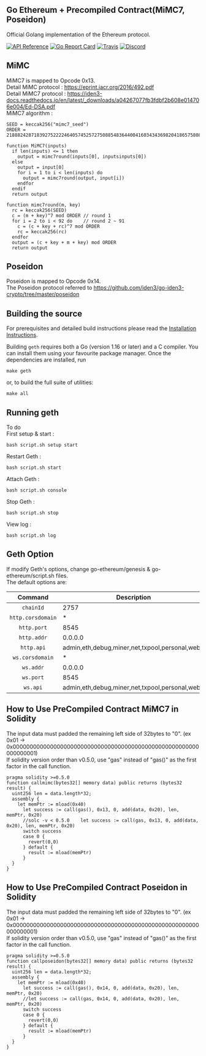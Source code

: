 ## Go Ethereum + Precompiled Contract(MiMC7, Poseidon)

Official Golang implementation of the Ethereum protocol.

[![API Reference](
https://camo.githubusercontent.com/915b7be44ada53c290eb157634330494ebe3e30a/68747470733a2f2f676f646f632e6f72672f6769746875622e636f6d2f676f6c616e672f6764646f3f7374617475732e737667
)](https://pkg.go.dev/github.com/ethereum/go-ethereum?tab=doc)
[![Go Report Card](https://goreportcard.com/badge/github.com/ethereum/go-ethereum)](https://goreportcard.com/report/github.com/ethereum/go-ethereum)
[![Travis](https://travis-ci.com/ethereum/go-ethereum.svg?branch=master)](https://travis-ci.com/ethereum/go-ethereum)
[![Discord](https://img.shields.io/badge/discord-join%20chat-blue.svg)](https://discord.gg/nthXNEv)

## MiMC
MiMC7 is mapped to Opcode 0x13.  
Detail MiMC protocol : https://eprint.iacr.org/2016/492.pdf  
Detail MiMC7 protocol : https://iden3-docs.readthedocs.io/en/latest/_downloads/a04267077fb3fdbf2b608e014706e004/Ed-DSA.pdf  
MiMC7 algorithm :  
```
SEED = keccak256("mimc7_seed")
ORDER = 21888242871839275222246405745257275088548364400416034343698204186575808495617

function MiMC7(inputs)
  if len(inputs) <= 1 then
    output = mimc7round(inputs[0], inputsinputs[0])
  else
    output = input[0]
    for i = 1 to i < len(inputs) do
      output = mimc7round(output, input[i])
    endfor
  endif
  return output

function mimc7round(m, key)
  rc = keccak256(SEED)
  c = (m + key)^7 mod ORDER // round 1
  for i = 2 to i < 92 do    // round 2 ~ 91
    c = (c + key + rc)^7 mod ORDER
    rc = keccak256(rc)
  endfor
  output = (c + key + m + key) mod ORDER
  return output
```
## Poseidon
Poseidon is mapped to Opcode 0x14.  
The Poseidon protocol referred to https://github.com/iden3/go-iden3-crypto/tree/master/poseidon  

## Building the source

For prerequisites and detailed build instructions please read the [Installation Instructions](https://geth.ethereum.org/docs/install-and-build/installing-geth).

Building `geth` requires both a Go (version 1.16 or later) and a C compiler. You can install
them using your favourite package manager. Once the dependencies are installed, run

```shell
make geth
```

or, to build the full suite of utilities:

```shell
make all
```

## Running geth

To do  
First setup & start :
```
bash script.sh setup start
```
Restart Geth :
```
bash script.sh start
```
Attach Geth :
```
bash script.sh console
```
Stop Geth :
```
bash script.sh stop
```
View log :
```
bash script.sh log
```

## Geth Option

If modify Geth's options, change go-ethereum/genesis & go-ethereum/script.sh files.  
The default options are:  

|    Command    | Description                                                                                                                                                                                                                                                                                                                                                                                                                                                                                                                                          |
| :-----------: | ---------------------------------------------------------------------------------------------------------------------------------------------------------------------------------------------------------------------------------------------------------------------------------------------------------------------------------------------------------------------------------------------------------------------------------------------------------------------------------------------------------------------------------------------------- |
|   `chainId`    | 2757  |
|   `http.corsdomain`    | *  |
|   `http.port`    | 8545  |
|   `http.addr`   | 0.0.0.0 |
|   `http.api`    | admin,eth,debug,miner,net,txpool,personal,web3  |
|   `ws.corsdomain`    | *  |
|   `ws.addr`   | 0.0.0.0 |
|   `ws.port`    | 8545  |
|   `ws.api`    | admin,eth,debug,miner,net,txpool,personal,web3  |

## How to Use PreCompiled Contract MiMC7 in Solidity
The input data must padded the remaining left side of 32bytes to "0". (ex 0x01 -> 0x0000000000000000000000000000000000000000000000000000000000000001)  
If solidity version order than v0.5.0, use "gas" instead of "gas()" as the first factor in the call function.

```
pragma solidity >=0.5.0
function callmimc(bytes32[] memory data) public returns (bytes32 result) {
  uint256 len = data.length*32;
  assembly {
    let memPtr := mload(0x40)
      let success := call(gas(), 0x13, 0, add(data, 0x20), len, memPtr, 0x20)
      //solc -v < 0.5.0    let success := call(gas, 0x13, 0, add(data, 0x20), len, memPtr, 0x20)
      switch success
      case 0 {
        revert(0,0)
      } default {
        result := mload(memPtr)
      }
  }
}
```

## How to Use PreCompiled Contract Poseidon in Solidity
The input data must padded the remaining left side of 32bytes to "0". (ex 0x01 -> 0x0000000000000000000000000000000000000000000000000000000000000001)  
If solidity version order than v0.5.0, use "gas" instead of "gas()" as the first factor in the call function.
```
pragma solidity >=0.5.0
function callposeidon(bytes32[] memory data) public returns (bytes32 result) {
  uint256 len = data.length*32;
  assembly {
    let memPtr := mload(0x40)
      let success := call(gas(), 0x14, 0, add(data, 0x20), len, memPtr, 0x20)
      //let success := call(gas, 0x14, 0, add(data, 0x20), len, memPtr, 0x20)
      switch success
      case 0 {
        revert(0,0)
      } default {
        result := mload(memPtr)
      }
  }
}
```